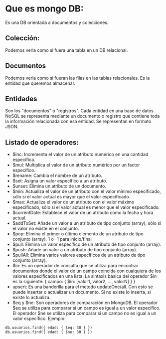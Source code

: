 # Que es mongo DB:
Es una DB orientada a documentos y colecciones.
## Colección: 
Podemos verla como si fuera una tabla en un DB relacional.
## Documentos
Podemos verla como si fueran las filas en las tablas relacionales. Es la entidad que queremos almacenar.
## Entidades
Son los "documentos" o "registros". Cada entidad en una base de datos NoSQL se representa mediante un documento o registro que contiene toda la información relacionada con esa entidad. Se representan en formato JSON.
## Listado de operadores:
- $inc: Incrementa el valor de un atributo numérico en una cantidad específica.
- $mul: Multiplica el valor de un atributo numérico por un factor específico.
- $rename: Cambia el nombre de un atributo.
- $set: Asigna un valor específico a un atributo.
- $unset: Elimina un atributo de un documento.
- $min: Actualiza el valor de un atributo con el valor mínimo especificado, sólo si el valor actual es mayor que el valor especificado.
- $max: Actualiza el valor de un atributo con el valor máximo especificado, sólo si el valor actual es menor que el valor especificado.
- $currentDate: Establece el valor de un atributo como la fecha y hora actual.
- $addToSet: Añade un valor a un atributo de tipo conjunto (array), sólo si el valor no existe en el conjunto.
- $pop: Elimina el primer o último elemento de un atributo de tipo conjunto (array). 1 o -1 para inicio/final
- $pull: Elimina un valor específico de un atributo de tipo conjunto (array).
- $push: Añade un valor a un atributo de tipo conjunto (array).
- $pullAll: Elimina varios valores específicos de un atributo de tipo conjunto (array).
- $in: Es un operador de consulta que se utiliza para encontrar documentos donde el valor de un campo coincida con cualquiera de los valores especificados en una lista. La sintaxis básica del operador $in es la siguiente: { campo: { $in: [valor1, valor2, ..., valorN] } }
- upsert: Es una banderilla para el metodo updateOne/all. Con esto se puede insertar o actualizar un documento. Si no existe lo inserta, si existe lo actualiza.
- $eq y $ne: Son operadores de comparación en MongoDB. El operador $eq se utiliza para comparar si un campo es igual a un valor específico. El operador $ne se utiliza para comparar si un campo no es igual a un valor específico. Ejemplo:

```
db.usuarios.find({ edad: { $eq: 30 } })
db.usuarios.find({ edad: { $ne: 30 } })
```

